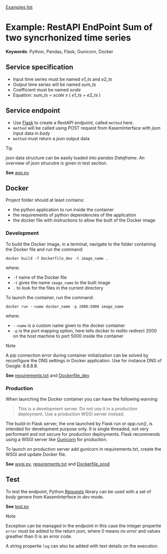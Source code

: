 [Examples list](../README.md)

# Example: RestAPI EndPoint Sum of two syncrhonized time series

**Keywords**: Python, Pandas, Flask, Gunicorn, Docker 

## Service specification

 - Input time series must be named *e1_ts* and *e2_ts*
 - Output time series will be named *sum_ts*
 - Coefficient must be named *scale*
 - Equation: *sum_ts* = *scale* x ( *e1_ts* + *e2_ts* )

## Service endpoint

 - Use [Flask](https://flask.palletsprojects.com/) to create a RestAPI endpoint, called `method` here.
 - `method` will be called using POST request from KasemInterface with *json* input data in *body*
 - `method` must return a *json* output data

> [!TIP]
> *json* data structure can be easily loaded into *pandas Dataframe*. An overview of *json* strucutre is given in test section.

**See** [app.py](app.py)

## Docker

Project folder should at least contains:
- the python application to run inside the container
- the requirements of python dependencies of the application
- the docker file with instructions to allow the built of the Docker image

### Development

To build the Docker image, in a terminal, navigate to the folder containing the Docker file and run the command:
```
docker build -f Dockerfile_dev -t image_name .
```
where:
- `-f`  name of the Docker file
- `-t`  gives the name `image_name` to the built image
- `.` to look for the files in the current directory

To launch the container, run the command:
```
docker run --name docker_name -p 2000:5000 image_name
```
where:
- `--name` is a custom name given to the docker container
- `-p` is the port mapping option, here tells docker to redito redirect 2000 on the host machine to port 5000 inside the container

> [!NOTE]
> A pip connection error during container initialization can be solved by reconfigure the DNS settings in Docker application. Use for instance DNS of Google: 8.8.8.8.

**See** [requirements.txt](requirements.txt) and [Dockerfile_dev](Dockerfile_dev)

### Production

When launching the Docker container you can have the following warning:

> This is a development server. Do not use it in a production deployment. Use a production WSGI server instead.

The build-in Flask server, the one launched by Flask run or *app.run()*, is intended for development purpose only. It is single threaded, not very performant and not secure for production deployments. Flask recommends using a WSGI server like [Gunicorn](https://gunicorn.org/) for production.

To launch on production server add gunicorn in requirements.txt, create the WSGI and update Docker file.

**See** [wsgi.py](wsgi.py), [requirements.txt](requirements.txt) and [Dockerfile_prod](Dockerfile_prod)

## Test

To test the endpoint, Python [Requests](https://requests.readthedocs.io/) library can be used with a set of *body* genere from KasemInterfece in *dev* mode.

**See** [test.py](test.py)

> [!NOTE]
> Exception can be managed in the endpoint in this case the integer propertie `error` must be added to the return *json*, where 0 means *no error* and values greather than 0 is an error code. 
>
> A string propertie `log` can also be added with text details on the execution. 